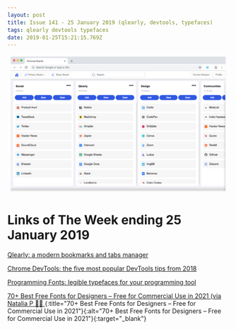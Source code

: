 ```yaml
---
layout: post
title: Issue 141 - 25 January 2019 (qlearly, devtools, typefaces)
tags: qlearly devtools typefaces
date: 2019-01-25T15:21:15.769Z
---
```

![Qlearly](/assets/uploads/issue-141.png "Qlearly")

# Links of The Week ending 25 January 2019

<a href="https://qlearly.com/" target="_blank">Qlearly: a modern bookmarks and tabs manager</a>

<a href="https://umaar.com/dev-tips/190-five-popular-2018-tips" target="_blank">Chrome DevTools: the five most popular DevTools tips from 2018</a>

<a href="https://app.programmingfonts.org/" target="_blank">Programming Fonts: legible typefaces for your programming tool</a>

[70+ Best Free Fonts for Designers – Free for Commercial Use in 2021 (via Natalia P 🙏🏻 ](https://www.websiteplanet.com/blog/best-free-fonts/){:title="70+ Best Free Fonts for Designers – Free for Commercial Use in 2021"}{:alt="70+ Best Free Fonts for Designers – Free for Commercial Use in 2021"}{:target="_blank"}

